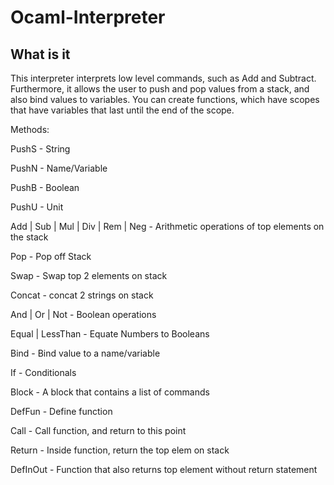Ocaml-Interpreter
===================
## What is it
This interpreter interprets low level commands, such as Add and Subtract. 
Furthermore, it allows the user to push and pop values from a stack, and 
also bind values to variables. You can create functions, which have scopes
that have variables that last until the end of the scope. 

Methods:

PushS  - String

PushN  - Name/Variable

PushB  - Boolean

PushU  - Unit

Add | Sub | Mul | Div | Rem | Neg  - Arithmetic operations of top elements on the stack

Pop  - Pop off Stack

Swap  - Swap top 2 elements on stack

Concat  - concat 2 strings on stack

And | Or | Not  - Boolean operations

Equal | LessThan  - Equate Numbers to Booleans

Bind  - Bind value to a name/variable

If  - Conditionals
 
Block  - A block that contains a list of commands

DefFun - Define function

Call  - Call function, and return to this point

Return  - Inside function, return the top elem on stack

DefInOut  - Function that also returns top element without return statement

